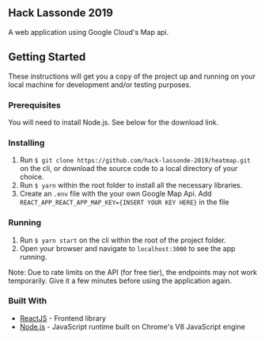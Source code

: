 ## Hack Lassonde 2019
A web application using Google Cloud's Map api.

## Getting Started
These instructions will get you a copy of the project up and running on your local machine for development and/or testing purposes.

### Prerequisites
You will need to install Node.js. See below for the download link.

### Installing
1. Run ```$ git clone https://github.com/hack-lassonde-2019/heatmap.git``` on the cli, or download the source code to a local directory of your choice.
2. Run ```$ yarn``` within the root folder to install all the necessary libraries.
3. Create an ```.env``` file with the your own Google Map Api. Add ```REACT_APP_REACT_APP_MAP_KEY={INSERT YOUR KEY HERE}``` in the file

### Running
1. Run ```$ yarn start``` on the cli within the root of the project folder.
2. Open your browser and navigate to ```localhost:3000``` to see the app running.

Note: Due to rate limits on the API (for free tier), the endpoints may not work temporarily. Give it a few minutes before using the application again.

### Built With
* [ReactJS](https://reactjs.org/) - Frontend library
* [Node.js](https://nodejs.org/en/) - JavaScript runtime built on Chrome's V8 JavaScript engine
